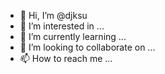 - 👋 Hi, I’m @djksu
- 👀 I’m interested in ...
- 🌱 I’m currently learning ...
- 💞️ I’m looking to collaborate on ...
- 📫 How to reach me ...

<!---
djksu/djksu is a ✨ special ✨ repository because its `README.md` (this file) appears on your GitHub profile.
You can click the Preview link to take a look at your changes.
--->
